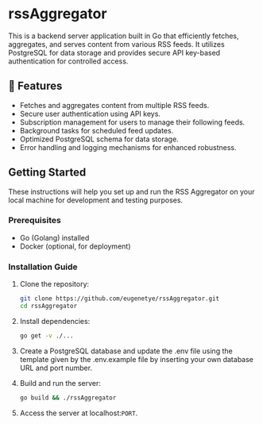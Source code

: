# rssAggregator

This is a backend server application built in Go that efficiently fetches, aggregates, and serves content from various RSS feeds. It utilizes PostgreSQL for data storage and provides secure API key-based authentication for controlled access.

## 🚀 Features

- Fetches and aggregates content from multiple RSS feeds.
- Secure user authentication using API keys.
- Subscription management for users to manage their following feeds.
- Background tasks for scheduled feed updates.
- Optimized PostgreSQL schema for data storage.
- Error handling and logging mechanisms for enhanced robustness.

## Getting Started

These instructions will help you set up and run the RSS Aggregator on your local machine for development and testing purposes.

### Prerequisites

- Go (Golang) installed
- Docker (optional, for deployment)

### Installation Guide

1. Clone the repository:
   ```sh
   git clone https://github.com/eugenetye/rssAggregator.git
   cd rssAggregator

2. Install dependencies:
   ```sh
   go get -v ./...
3. Create a PostgreSQL database and update the .env file using the template given by the .env.example file by inserting your own database URL and port number.

3. Build and run the server:
   ```sh
   go build && ./rssAggregator
4. Access the server at localhost:`PORT`.
